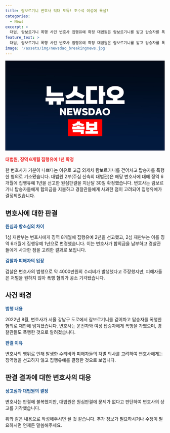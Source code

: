 ```yaml
---
title: 람보르기니 변호사 억대 도둑! 조수석 여성에 욕설?
categories:
  - News
excerpt: >
  대법, 람보르기니 폭행 사건 변호사 집행유예 확정 대법원은 람보르기니를 밟고 탑승자를 폭행한 변호사에 대한 징역형 집행유예를 확정했다. 박씨의 징역 6개월에 집행유예 1년 판결이 지난달 30일 확정되었다. 변호사가 피해자들에게 합의금을 지급하고 사과한 점이 고려되었으며, 피해자들의 원하지 않는 처벌로 폭행 혐의는 기각되었다. 1심과 2심 재판부의 판결을 거쳐 대법원이 상고를 기각한 것으로 알려졌다.
feature_text: >
  대법, 람보르기니 폭행 사건 변호사 집행유예 확정 대법원은 람보르기니를 밟고 탑승자를 폭행한 변호사에 대한 징역형 집행유예를 확정했다. 박씨의 징역 6개월에 집행유예 1년 판결이 지난달 30일 확정되었다. 변호사가 피해자들에게 합의금을 지급하고 사과한 점이 고려되었으며, 피해자들의 원하지 않는 처벌로 폭행 혐의는 기각되었다. 1심과 2심 재판부의 판결을 거쳐 대법원이 상고를 기각한 것으로 알려졌다.
image: '/assets/img/newsdao_breakingnews.jpg'
---
```


<p><img src="/assets/img/newsdao_breakingnews.jpg" alt="pcversion 속보" /></p>

<p><b><span style="color: #ee2323;">대법원, 징역 6개월 집행유예 1년 확정</span></b></p>

<p data-ke-size="size16">한 변호사가 기분이 나쁘다는 이유로 고급 외제차 람보르기니를 걷어차고 탑승자를 폭행한 혐의로 기소됐습니다. 대법원 2부(주심 신숙희 대법관)은 해당 변호사에 대해 징역 6개월에 집행유예 1년을 선고한 원심판결을 지난달 30일 확정했습니다. 변호사는 람보르기니 탑승자들에게 합의금을 지불하고 경찰관들에게 사과한 점이 고려되어 집행유예가 결정되었습니다.</p>

<h2 data-ke-size="size26">변호사에 대한 판결</h2>

<p><b><span style="color: #1a5490;">원심과 항소심의 차이</span></b></p>

<p data-ke-size="size16">1심 재판부는 변호사에게 징역 8개월에 집행유예 2년을 선고했고, 2심 재판부는 이를 징역 6개월에 집행유예 1년으로 변경했습니다. 이는 변호사가 합의금을 납부하고 경찰관들에게 사과한 점을 고려한 결과로 보입니다.</p>

<p><b><span style="color: #1a5490;">검찰과 피해자의 입장</span></b></p>

<p data-ke-size="size16">검찰은 변호사의 범행으로 약 4000만원의 수리비가 발생했다고 주장했지만, 피해자들은 처벌을 원하지 않아 폭행 혐의가 공소 기각됐습니다.</p>

<h2 data-ke-size="size26">사건 배경</h2>

<p><b><span style="color: #1a5490;">범행 내용</span></b></p>

<p data-ke-size="size16">2022년 8월, 변호사가 서울 강남구 도로에서 람보르기니를 걷어차고 탑승자를 폭행한 혐의로 재판에 넘겨졌습니다. 변호사는 운전자와 여성 탑승자에게 폭행을 가했으며, 경찰관들도 폭행한 것으로 알려졌습니다.</p>

<p><b><span style="color: #1a5490;">판결 이유</span></b></p>

<p data-ke-size="size16">변호사의 행위로 인해 발생한 수리비와 피해자들의 처벌 의사를 고려하여 변호사에게는 징역형을 선고하지 않고 집행유예를 결정한 것으로 보입니다.</p>

<h2 data-ke-size="size26">판결 결과에 대한 변호사의 대응</h2>

<p><b><span style="color: #1a5490;">상고심과 대법원의 결정</span></b></p>

<p data-ke-size="size16">변호사는 판결에 불복했지만, 대법원은 원심판결에 문제가 없다고 판단하여 변호사의 상고를 기각했습니다.</p>

<p>위와 같은 내용으로 작성해주시면 될 것 같습니다. 추가 정보가 필요하시거나 수정이 필요하시면 언제든 말씀해주세요.</p>

